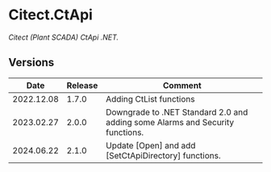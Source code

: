 ﻿# Citect.CtApi
*Citect (Plant SCADA) CtApi .NET.* 

## Versions

| Date          | Release   | Comment   |
| -             | -         | -         |
| 2022.12.08    | 1.7.0     | Adding CtList functions |
| 2023.02.27    | 2.0.0     | Downgrade to .NET Standard 2.0 and adding some Alarms and Security functions. |
| 2024.06.22    | 2.1.0     | Update [Open] and add [SetCtApiDirectory] functions. |
